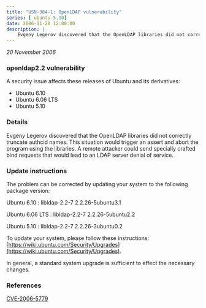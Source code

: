 ```yaml
---
title: "USN-384-1: OpenLDAP vulnerability"
series: [ ubuntu-5.10]
date: 2006-11-20 12:00:00
description: |
    Evgeny Legerov discovered that the OpenLDAP libraries did not correctly  truncate authcid names.  This situation would trigger an assert and  abort the program using the libraries.  A remote attacker could send  specially crafted bind requests that would lead to an LDAP server denial  of service.
--- 
```

 
 

*20 November 2006*

### openldap2.2 vulnerability

A security issue affects these releases of Ubuntu and its derivatives:

* Ubuntu 6.10
* Ubuntu 6.06 LTS
* Ubuntu 5.10

### Details

Evgeny Legerov discovered that the OpenLDAP libraries did not correctly truncate authcid names. This situation would trigger an assert and abort the program using the libraries. A remote attacker could send specially crafted bind requests that would lead to an LDAP server denial of service.

### Update instructions

The problem can be corrected by updating your system to the following package version:

Ubuntu 6.10
 : libldap-2.2-7 <span>2.2.26-5ubuntu3.1</span>

Ubuntu 6.06 LTS
 : libldap-2.2-7 <span>2.2.26-5ubuntu2.2</span>

Ubuntu 5.10
 : libldap-2.2-7 <span>2.2.26-3ubuntu0.2</span>

To update your system, please follow these instructions: [https://wiki.ubuntu.com/Security/Upgrades](https://wiki.ubuntu.com/Security/Upgrades).

In general, a standard system upgrade is sufficient to effect the necessary changes.

### References

 
 [CVE-2006-5779](http://people.ubuntu.com/~ubuntu-security/cve/CVE-2006-5779)
 


